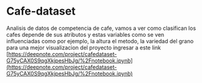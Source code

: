 # Cafe-dataset
Analisis de datos de competencia de cafe, vamos a ver como clasifican los cafes depende de sus atributos  y estas variables como se ven influenciadas como por ejemplo, la altura 
el metodo, la variedad del grano
para una mejor visualizacion del proyecto ingresar a este link [https://deepnote.com/project/cafedataset-G75yCAX0S9qgXkjpesHbJg/%2Fnotebook.ipynb](https://deepnote.com/project/cafedataset-G75yCAX0S9qgXkjpesHbJg/%2Fnotebook.ipynb)

